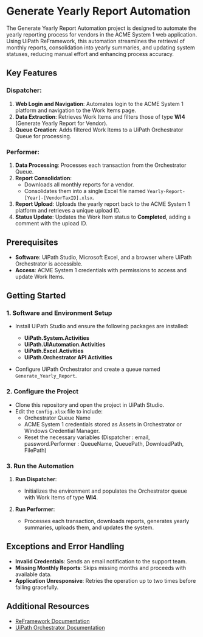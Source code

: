 # Generate Yearly Report Automation 
The Generate Yearly Report Automation project is designed to automate the yearly reporting process for vendors in the ACME System 1 web application. Using UiPath ReFramework, this automation streamlines the retrieval of monthly reports, consolidation into yearly summaries, and updating system statuses, reducing manual effort and enhancing process accuracy.


## Key Features  
### Dispatcher:
1. **Web Login and Navigation**: Automates login to the ACME System 1 platform and navigation to the Work Items page.  
2. **Data Extraction**: Retrieves Work Items and filters those of type **WI4** (Generate Yearly Report for Vendor).  
3. **Queue Creation**: Adds filtered Work Items to a UiPath Orchestrator Queue for processing.  

### Performer:
1. **Data Processing**: Processes each transaction from the Orchestrator Queue.  
2. **Report Consolidation**:  
   - Downloads all monthly reports for a vendor.  
   - Consolidates them into a single Excel file named `Yearly-Report-[Year]-[VendorTaxID].xlsx`.  
3. **Report Upload**: Uploads the yearly report back to the ACME System 1 platform and retrieves a unique upload ID.  
4. **Status Update**: Updates the Work Item status to **Completed**, adding a comment with the upload ID.  


## Prerequisites  
- **Software**: UiPath Studio, Microsoft Excel, and a browser where UiPath Orchestrator is accessible.  
- **Access**: ACME System 1 credentials with permissions to access and update Work Items.  


## Getting Started  

### 1. Software and Environment Setup  
- Install UiPath Studio and ensure the following packages are installed:  
  - **UiPath.System.Activities**  
  - **UiPath.UIAutomation.Activities**  
  - **UiPath.Excel.Activities**  
  - **UiPath.Orchestrator API Activities**  

- Configure UiPath Orchestrator and create a queue named `Generate_Yearly_Report`.  

### 2. Configure the Project  
- Clone this repository and open the project in UiPath Studio.  
- Edit the `Config.xlsx` file to include:  
  - Orchestrator Queue Name  
  - ACME System 1 credentials stored as Assets in Orchestrator or Windows Credential Manager.
  - Reset the necessary variables (Dispatcher : email, password.Performer : QueueName, QueuePath, DownloadPath, FilePath)

### 3. Run the Automation  
1. **Run Dispatcher**:  
   - Initializes the environment and populates the Orchestrator queue with Work Items of type **WI4**.  

2. **Run Performer**:  
   - Processes each transaction, downloads reports, generates yearly summaries, uploads them, and updates the system.  


## Exceptions and Error Handling  
- **Invalid Credentials**: Sends an email notification to the support team.  
- **Missing Monthly Reports**: Skips missing months and proceeds with available data.  
- **Application Unresponsive**: Retries the operation up to two times before failing gracefully.  


## Additional Resources  
- [ReFramework Documentation](https://docs.uipath.com/studio/docs/robotic-enterprise-framework)  
- [UiPath Orchestrator Documentation](https://docs.uipath.com/orchestrator/docs)  

